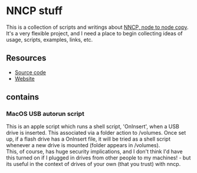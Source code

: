 # NNCP stuff
This is a collection of scripts and writings about [NNCP, node to node copy](https://nncp.mirrors.quux.org/).
It's a very flexible project, and I need a place to begin collecting ideas of usage, scripts, examples, links, etc.

## Resources
* [Source code](https://git.cypherpunks.ru/nncp.git) 
* [Website](http://www.nncpgo.org/)

## contains
### MacOS USB autorun script
This is an apple script which runs a shell script, 'OnInsert', when a USB drive is inserted. This associated via a folder action to /volumes.
Once set up, if a flash drive has a OnInsert file, it will be tried as a shell script whenever a new drive is mounted (folder appears in /volumes).  
This, of course, has huge security implications, and I don't think I'd have this turned on if I plugged in drives from other people to my machines! - but its useful in the context of drives of your own (that you trust) with nncp.

